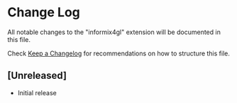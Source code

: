 # Change Log
All notable changes to the "informix4gl" extension will be documented in this file.

Check [Keep a Changelog](http://keepachangelog.com/) for recommendations on how to structure this file.

## [Unreleased]
- Initial release